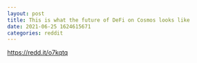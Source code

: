 ```yaml
--- 
layout: post 
title: This is what the future of DeFi on Cosmos looks like 
date: 2021-06-25 1624615671 
categories: reddit 
--- 
```

https://redd.it/o7kqtq